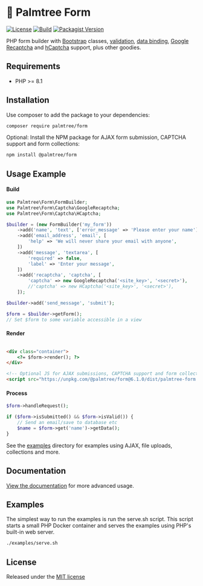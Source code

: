 # :palm_tree: Palmtree Form

[![License](http://img.shields.io/packagist/l/palmtree/form.svg)](LICENSE)
[![Build](https://img.shields.io/github/actions/workflow/status/palmtreephp/form/build.yaml?branch=master)](https://github.com/palmtreephp/form/actions/workflows/build.yaml)
[![Packagist Version](https://img.shields.io/packagist/v/palmtree/form)](https://packagist.org/packages/palmtree/form)

PHP form builder with [Bootstrap](https://getbootstrap.com/) classes, [validation](docs/constraints.md), [data binding](docs/data-binding.md),
[Google Recaptcha](https://www.google.com/recaptcha/intro/) and [hCaptcha](https://www.hcaptcha.com/) support, plus other goodies.

## Requirements

* PHP >= 8.1

## Installation

Use composer to add the package to your dependencies:

```sh
composer require palmtree/form
```

Optional: Install the NPM package for AJAX form submission, CAPTCHA support and form collections:

```sh
npm install @palmtree/form
```

## Usage Example

#### Build

```php
use Palmtree\Form\FormBuilder;
use Palmtree\Form\Captcha\GoogleRecaptcha;
use Palmtree\Form\Captcha\HCaptcha;

$builder = (new FormBuilder('my_form'))
    ->add('name', 'text', ['error_message' => 'Please enter your name'])
    ->add('email_address', 'email', [
        'help' => 'We will never share your email with anyone',
    ])
    ->add('message', 'textarea', [
        'required' => false,
        'label' => 'Enter your message',
    ])
    ->add('recaptcha', 'captcha', [
        'captcha' => new GoogleRecaptcha('<site_key>', '<secret>'),
        //'captcha' => new HCaptcha('<site_key>', '<secret>'),
    ]);

$builder->add('send_message', 'submit');

$form = $builder->getForm();
// Set $form to some variable accessible in a view

```

#### Render

```html

<div class="container">
    <?= $form->render(); ?>
</div>

<!-- Optional JS for AJAX submissions, CAPTCHA support and form collections -->
<script src="https://unpkg.com/@palmtree/form@6.1.0/dist/palmtree-form.pkgd.min.js"></script>
```

#### Process

```php
$form->handleRequest();

if ($form->isSubmitted() && $form->isValid()) {
    // Send an email/save to database etc
    $name = $form->get('name')->getData();
}
```

See the [examples](examples) directory for examples using AJAX, file uploads, collections and more.

## Documentation

[View the documentation](docs/index.md) for more advanced usage.

## Examples

The simplest way to run the examples is run the serve.sh script. This script starts a small PHP Docker container
and serves the examples using PHP's built-in web server.

```sh
./examples/serve.sh
```

## License

Released under the [MIT license](LICENSE)

